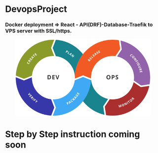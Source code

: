 # DevopsProject
### Docker deployment =>  React - API(DRF)-Database-Traefik to VPS server with SSL/https.





<p align="center"><img src="https://github.com/DevRajib/3.DevopsProject/blob/main/Devops.png" align="center" height="250" </p>








# Step by Step instruction coming soon
